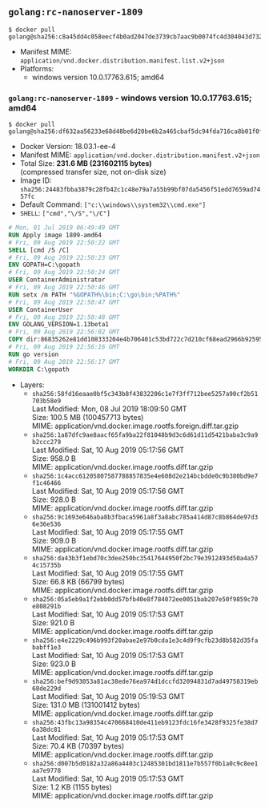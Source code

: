 ## `golang:rc-nanoserver-1809`

```console
$ docker pull golang@sha256:c8a45dd4c058eecf4b0ad2047de3739cb7aac9b0074fc4d304043d7326219d33
```

-	Manifest MIME: `application/vnd.docker.distribution.manifest.list.v2+json`
-	Platforms:
	-	windows version 10.0.17763.615; amd64

### `golang:rc-nanoserver-1809` - windows version 10.0.17763.615; amd64

```console
$ docker pull golang@sha256:df632aa56233e68d48be6d20be6b2a465cbaf5dc94fda716ca8b01f0fc731acd
```

-	Docker Version: 18.03.1-ee-4
-	Manifest MIME: `application/vnd.docker.distribution.manifest.v2+json`
-	Total Size: **231.6 MB (231602115 bytes)**  
	(compressed transfer size, not on-disk size)
-	Image ID: `sha256:24483fbba3879c28fb42c1c48e79a7a55b99bf07da5456f51edd7659ad7457fc`
-	Default Command: `["c:\\windows\\system32\\cmd.exe"]`
-	`SHELL`: `["cmd","\/S","\/C"]`

```dockerfile
# Mon, 01 Jul 2019 06:49:49 GMT
RUN Apply image 1809-amd64
# Fri, 09 Aug 2019 22:50:22 GMT
SHELL [cmd /S /C]
# Fri, 09 Aug 2019 22:50:23 GMT
ENV GOPATH=C:\gopath
# Fri, 09 Aug 2019 22:50:24 GMT
USER ContainerAdministrator
# Fri, 09 Aug 2019 22:50:46 GMT
RUN setx /m PATH "%GOPATH%\bin;C:\go\bin;%PATH%"
# Fri, 09 Aug 2019 22:50:47 GMT
USER ContainerUser
# Fri, 09 Aug 2019 22:50:48 GMT
ENV GOLANG_VERSION=1.13beta1
# Fri, 09 Aug 2019 22:56:02 GMT
COPY dir:86835262e81dd108333204e4b706401c53bd722c7d210cf68ead2966b92595ee in C:\go 
# Fri, 09 Aug 2019 22:56:16 GMT
RUN go version
# Fri, 09 Aug 2019 22:56:17 GMT
WORKDIR C:\gopath
```

-	Layers:
	-	`sha256:58fd16eaae0bf5c343b8f43832206c1e7f3ff712bee5257a90cf2b51703b58e9`  
		Last Modified: Mon, 08 Jul 2019 18:09:50 GMT  
		Size: 100.5 MB (100457713 bytes)  
		MIME: application/vnd.docker.image.rootfs.foreign.diff.tar.gzip
	-	`sha256:1a87dfc9ae8aacf65fa9ba22f81048b9d3c6d61d11d5421baba3c9a9b2ccc279`  
		Last Modified: Sat, 10 Aug 2019 05:17:56 GMT  
		Size: 958.0 B  
		MIME: application/vnd.docker.image.rootfs.diff.tar.gzip
	-	`sha256:1c4acc61205807587788857835e4e608d2e214bcbdde0c9b380bd9e7f1c46466`  
		Last Modified: Sat, 10 Aug 2019 05:17:56 GMT  
		Size: 928.0 B  
		MIME: application/vnd.docker.image.rootfs.diff.tar.gzip
	-	`sha256:9c1693e646aba8b3fbaca5961a8f3a8abc785a414d87c8b864de97d36e36e536`  
		Last Modified: Sat, 10 Aug 2019 05:17:55 GMT  
		Size: 909.0 B  
		MIME: application/vnd.docker.image.rootfs.diff.tar.gzip
	-	`sha256:da43b3f1ebd70c3dee250bc35417644950f2bc79e3912493d50a4a574c15735b`  
		Last Modified: Sat, 10 Aug 2019 05:17:55 GMT  
		Size: 66.8 KB (66799 bytes)  
		MIME: application/vnd.docker.image.rootfs.diff.tar.gzip
	-	`sha256:05a5eb9a1f2ebb0dd57bfb40e8f784072ee0051bab207e50f9859c70e808291b`  
		Last Modified: Sat, 10 Aug 2019 05:17:53 GMT  
		Size: 921.0 B  
		MIME: application/vnd.docker.image.rootfs.diff.tar.gzip
	-	`sha256:e4e2229c496b993f20abae2e97b0cda1e3c4d9f9cfb23d8b582d35fababff1e3`  
		Last Modified: Sat, 10 Aug 2019 05:17:53 GMT  
		Size: 923.0 B  
		MIME: application/vnd.docker.image.rootfs.diff.tar.gzip
	-	`sha256:bef9d93053a81ac38ede76ea974d1dccfd32094831d7ad49758319eb68de229d`  
		Last Modified: Sat, 10 Aug 2019 05:19:53 GMT  
		Size: 131.0 MB (131001412 bytes)  
		MIME: application/vnd.docker.image.rootfs.diff.tar.gzip
	-	`sha256:43fbc13a98354c470668410de411eb9123fdc16fe3428f9325fe38d76a38dc81`  
		Last Modified: Sat, 10 Aug 2019 05:17:53 GMT  
		Size: 70.4 KB (70397 bytes)  
		MIME: application/vnd.docker.image.rootfs.diff.tar.gzip
	-	`sha256:d007b5d0182a32a86a4403c12485301bd1811e7b557f0b1a0c9c8ee1aa7e9778`  
		Last Modified: Sat, 10 Aug 2019 05:17:53 GMT  
		Size: 1.2 KB (1155 bytes)  
		MIME: application/vnd.docker.image.rootfs.diff.tar.gzip
